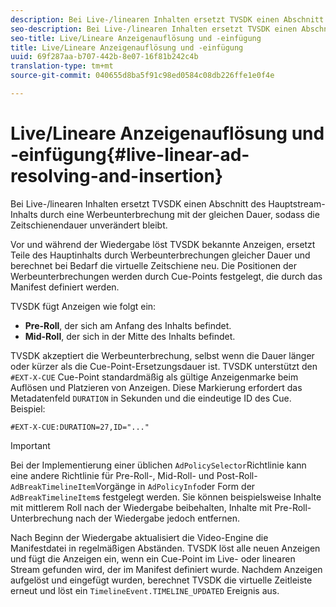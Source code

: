 ```yaml
---
description: Bei Live-/linearen Inhalten ersetzt TVSDK einen Abschnitt des Hauptstream-Inhalts durch eine Werbeunterbrechung mit der gleichen Dauer, sodass die Zeitschienendauer unverändert bleibt.
seo-description: Bei Live-/linearen Inhalten ersetzt TVSDK einen Abschnitt des Hauptstream-Inhalts durch eine Werbeunterbrechung mit der gleichen Dauer, sodass die Zeitschienendauer unverändert bleibt.
seo-title: Live/Lineare Anzeigenauflösung und -einfügung
title: Live/Lineare Anzeigenauflösung und -einfügung
uuid: 69f287aa-b707-442b-8e07-16f81b242c4b
translation-type: tm+mt
source-git-commit: 040655d8ba5f91c98ed0584c08db226ffe1e0f4e

---
```



# Live/Lineare Anzeigenauflösung und -einfügung{#live-linear-ad-resolving-and-insertion}

Bei Live-/linearen Inhalten ersetzt TVSDK einen Abschnitt des Hauptstream-Inhalts durch eine Werbeunterbrechung mit der gleichen Dauer, sodass die Zeitschienendauer unverändert bleibt.

Vor und während der Wiedergabe löst TVSDK bekannte Anzeigen, ersetzt Teile des Hauptinhalts durch Werbeunterbrechungen gleicher Dauer und berechnet bei Bedarf die virtuelle Zeitschiene neu. Die Positionen der Werbeunterbrechungen werden durch Cue-Points festgelegt, die durch das Manifest definiert werden.

TVSDK fügt Anzeigen wie folgt ein:

* **Pre-Roll**, der sich am Anfang des Inhalts befindet.
* **Mid-Roll**, der sich in der Mitte des Inhalts befindet.

TVSDK akzeptiert die Werbeunterbrechung, selbst wenn die Dauer länger oder kürzer als die Cue-Point-Ersetzungsdauer ist. TVSDK unterstützt den `#EXT-X-CUE` Cue-Point standardmäßig als gültige Anzeigenmarke beim Auflösen und Platzieren von Anzeigen. Diese Markierung erfordert das Metadatenfeld `DURATION` in Sekunden und die eindeutige ID des Cue. Beispiel:

```
#EXT-X-CUE:DURATION=27,ID="..."
```

>[!IMPORTANT]
>
>Bei der Implementierung einer üblichen `AdPolicySelector`Richtlinie kann eine andere Richtlinie für Pre-Roll-, Mid-Roll- und Post-Roll- `AdBreakTimelineItem`Vorgänge in `AdPolicyInfo`der Form der `AdBreakTimelineItem`s festgelegt werden. Sie können beispielsweise Inhalte mit mittlerem Roll nach der Wiedergabe beibehalten, Inhalte mit Pre-Roll-Unterbrechung nach der Wiedergabe jedoch entfernen.

Nach Beginn der Wiedergabe aktualisiert die Video-Engine die Manifestdatei in regelmäßigen Abständen. TVSDK löst alle neuen Anzeigen und fügt die Anzeigen ein, wenn ein Cue-Point im Live- oder linearen Stream gefunden wird, der im Manifest definiert wurde. Nachdem Anzeigen aufgelöst und eingefügt wurden, berechnet TVSDK die virtuelle Zeitleiste erneut und löst ein `TimelineEvent.TIMELINE_UPDATED` Ereignis aus.
